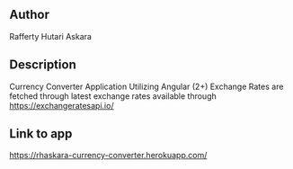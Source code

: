 ## Author
Rafferty Hutari Askara

## Description
Currency Converter Application Utilizing Angular (2+)
Exchange Rates are fetched through latest exchange rates available through https://exchangeratesapi.io/

## Link to app
https://rhaskara-currency-converter.herokuapp.com/